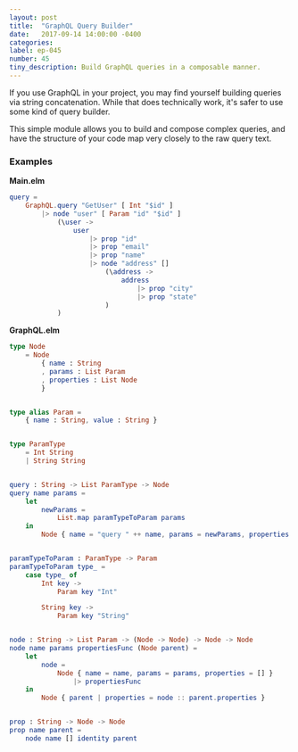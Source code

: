 ```yaml
---
layout: post
title:  "GraphQL Query Builder"
date:   2017-09-14 14:00:00 -0400
categories:
label: ep-045
number: 45
tiny_description: Build GraphQL queries in a composable manner.
---
```


If you use GraphQL in your project, you may find yourself building queries via string concatenation. While that does technically work, it's safer to use some kind of query builder.

This simple module allows you to build and compose complex queries, and have the structure of your code map very closely to the raw query text.

### Examples

**Main.elm**

```elm
query =
    GraphQL.query "GetUser" [ Int "$id" ]
        |> node "user" [ Param "id" "$id" ]
            (\user ->
                user
                    |> prop "id"
                    |> prop "email"
                    |> prop "name"
                    |> node "address" []
                        (\address ->
                            address
                                |> prop "city"
                                |> prop "state"
                        )
            )
```

**GraphQL.elm**

```elm
type Node
    = Node
        { name : String
        , params : List Param
        , properties : List Node
        }


type alias Param =
    { name : String, value : String }


type ParamType
    = Int String
    | String String


query : String -> List ParamType -> Node
query name params =
    let
        newParams =
            List.map paramTypeToParam params
    in
        Node { name = "query " ++ name, params = newParams, properties = [] }


paramTypeToParam : ParamType -> Param
paramTypeToParam type_ =
    case type_ of
        Int key ->
            Param key "Int"

        String key ->
            Param key "String"


node : String -> List Param -> (Node -> Node) -> Node -> Node
node name params propertiesFunc (Node parent) =
    let
        node =
            Node { name = name, params = params, properties = [] }
                |> propertiesFunc
    in
        Node { parent | properties = node :: parent.properties }


prop : String -> Node -> Node
prop name parent =
    node name [] identity parent

```
